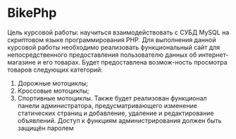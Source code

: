 # BikePhp
Цель курсовой работы: научиться взаимодействовать с СУБД MySQL на скриптовом языке программирования PHP.
Для выполнения данной курсовой работы необходимо реализовать функциональный сайт для непосредственного предоставления пользователю данных об интернет-магазине и его товарах. Будет предоставлена возмож-ность просмотра товаров следующих категорий:
1. Дорожные мотоциклы;
2. Кроссовые мотоциклы;
3. Спортивные мотоциклы.
Также будет реализован функционал панели администратора, предусматривающего изменение статических страниц и добавление, удаление и редактирование объявлений. Доступ к функциям администрирования должен быть защищён паролем
